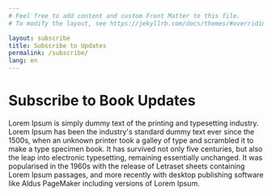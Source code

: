 ```yaml
---
# Feel free to add content and custom Front Matter to this file.
# To modify the layout, see https://jekyllrb.com/docs/themes/#overriding-theme-defaults

layout: subscribe
title: Subscribe to Updates
permalink: /subscribe/
lang: en
---
```


# Subscribe to Book Updates

Lorem Ipsum is simply dummy text of the printing and typesetting industry. Lorem Ipsum has been the industry's standard dummy text ever since the 1500s, when an unknown printer took a galley of type and scrambled it to make a type specimen book. It has survived not only five centuries, but also the leap into electronic typesetting, remaining essentially unchanged. It was popularised in the 1960s with the release of Letraset sheets containing Lorem Ipsum passages, and more recently with desktop publishing software like Aldus PageMaker including versions of Lorem Ipsum.
